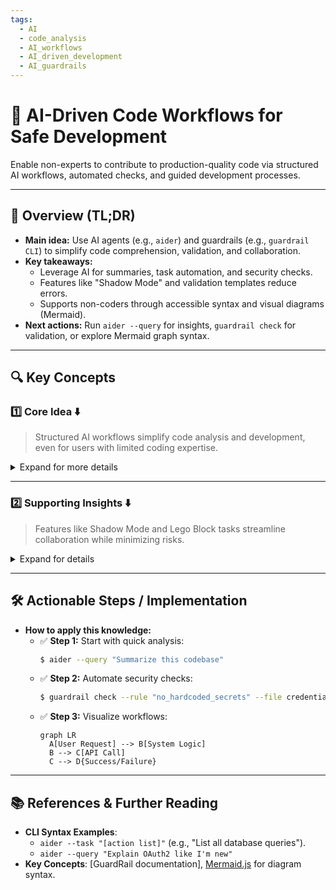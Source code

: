 ```yaml
---
tags:
  - AI
  - code_analysis
  - AI_workflows
  - AI_driven_development
  - AI_guardrails
---
```

# 📌 AI-Driven Code Workflows for Safe Development  
Enable non-experts to contribute to production-quality code via structured AI workflows, automated checks, and guided development processes.  

---

## 🔹 Overview (TL;DR)  
- **Main idea:** Use AI agents (e.g., `aider`) and guardrails (e.g., `guardrail CLI`) to simplify code comprehension, validation, and collaboration.  
- **Key takeaways:**  
  - Leverage AI for summaries, task automation, and security checks.  
  - Features like "Shadow Mode" and validation templates reduce errors.  
  - Supports non-coders through accessible syntax and visual diagrams (Mermaid).  
- **Next actions:** Run `aider --query` for insights, `guardrail check` for validation, or explore Mermaid graph syntax.  

---

## 🔍 Key Concepts  

### **1️⃣ Core Idea** ⬇️  
> Structured AI workflows simplify code analysis and development, even for users with limited coding expertise.  

<details>  
  <summary>Expand for more details</summary>  
  
  - **Detailed breakdown:**  
    - **`aider` CLI**: Automates tasks like code summarization, API audit requests, and concept explanations.  
    - **GuardRail**: Enforces security/safety rules (e.g., `no_hardcoded_secrets`) with instant feedback.  
    - **Mermaid diagrams**: Visualize systems/architectures without syntax complexity.  
  - **Related concepts:**  
    - Integrates with version-control systems for iterative development.  
    - Extends "AI assistants" beyond simple prompts into repeatable workflows.  
</details>  

---

### **2️⃣ Supporting Insights** ⬇️  
> Features like Shadow Mode and Lego Block tasks streamline collaboration while minimizing risks.  

<details>  
  <summary>Expand for details</summary>  

  - **Deep dive:**  
    - **Shadow Mode**: Tests changes in a safe environment before deployment.  
    - **Validation Templates**: Checklist-based rules (e.g., `[ ] API timeouts set`) promote systematic error prevention.  
  - **Practical applications:**  
    - New developers use `aider --query` to understand legacy codebases quickly.  
    - Teams audit API error handling with `aider --task "List API calls"` to improve reliability.  
  - **Common pitfalls / misconceptions:**  
    - Relying *solely* on AI outputs without human review.  
    - Overlooking rule-specific examples (e.g., what "no hardcoded secrets" covers).  
</details>  

---

## 🛠️ Actionable Steps / Implementation  
- **How to apply this knowledge:**  
  - ✅ **Step 1:** Start with quick analysis:  
    ```bash  
    $ aider --query "Summarize this codebase"  
    ```  
  - ✅ **Step 2:** Automate security checks:  
    ```bash  
    $ guardrail check --rule "no_hardcoded_secrets" --file credentials.py  
    ```  
  - ✅ **Step 3:** Visualize workflows:  
    ```mermaid  
    graph LR  
      A[User Request] --> B[System Logic]  
      B --> C[API Call]  
      C --> D{Success/Failure}  
    ```  

---

## 📚 References & Further Reading  
- **CLI Syntax Examples**:  
  - `aider --task "[action list]"` (e.g., "List all database queries").  
  - `aider --query "Explain OAuth2 like I'm new"`  
- **Key Concepts**: [GuardRail documentation], [Mermaid.js](https://mermaid.js.org/) for diagram syntax.